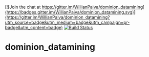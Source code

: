 [![Join the chat at https://gitter.im/WillianPaiva/dominion_datamining](https://badges.gitter.im/WillianPaiva/dominion_datamining.svg)](https://gitter.im/WillianPaiva/dominion_datamining?utm_source=badge&utm_medium=badge&utm_campaign=pr-badge&utm_content=badge)
[![Build Status](https://travis-ci.org/WillianPaiva/dominion_datamining.svg)](https://travis-ci.org/WillianPaiva/dominion_datamining)


# dominion_datamining


